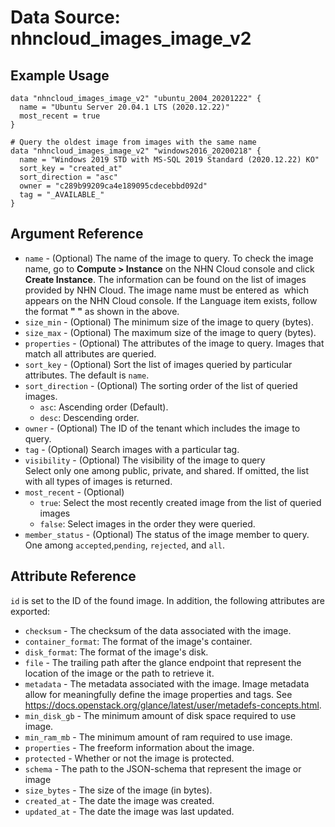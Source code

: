 # Data Source: nhncloud_images_image_v2

## Example Usage

```
data "nhncloud_images_image_v2" "ubuntu_2004_20201222" {
  name = "Ubuntu Server 20.04.1 LTS (2020.12.22)"
  most_recent = true
}

# Query the oldest image from images with the same name
data "nhncloud_images_image_v2" "windows2016_20200218" {
  name = "Windows 2019 STD with MS-SQL 2019 Standard (2020.12.22) KO"
  sort_key = "created_at"
  sort_direction = "asc"
  owner = "c289b99209ca4e189095cdecebbd092d"
  tag = "_AVAILABLE_"
}
```

## Argument Reference

* `name` - (Optional) The name of the image to query. To check the image name, go to **Compute > Instance** on the NHN Cloud console and click **Create Instance**. The information can be found on the list of images provided by NHN Cloud. The image name must be entered as **<Image Description>** which appears on the NHN Cloud console. If the Language item exists, follow the format **"<Image Description> <Language>"** as shown in the above.
* `size_min` - (Optional) The minimum size of the image to query (bytes).
* `size_max` - (Optional) The maximum size of the image to query (bytes).
* `properties` - (Optional) The attributes of the image to query. Images that match all attributes are queried.
* `sort_key` - (Optional) Sort the list of images queried by particular attributes. The default is `name`.
* `sort_direction` - (Optional) The sorting order of the list of queried images. 
  * `asc`: Ascending order (Default).
  * `desc`: Descending order.
* `owner` - (Optional) The ID of the tenant which includes the image to query.
* `tag` - (Optional) Search images with a particular tag.
* `visibility` - (Optional) The visibility of the image to query <br>Select only one among public, private, and shared. If omitted, the list with all types of images is returned.
* `most_recent` - (Optional)
  * `true`: Select the most recently created image from the list of queried images 
  * `false`: Select images in the order they were queried.
* `member_status` - (Optional) The status of the image member to query. One among `accepted`,`pending`, `rejected`, and `all`.

## Attribute Reference

`id` is set to the ID of the found image. In addition, the following attributes
are exported:

* `checksum` - The checksum of the data associated with the image.
* `container_format`: The format of the image's container.
* `disk_format`: The format of the image's disk.
* `file` - The trailing path after the glance endpoint that represent the location of the image or the path to retrieve it.
* `metadata` - The metadata associated with the image. Image metadata allow for meaningfully define the image properties and tags. See https://docs.openstack.org/glance/latest/user/metadefs-concepts.html.
* `min_disk_gb` - The minimum amount of disk space required to use image.
* `min_ram_mb` - The minimum amount of ram required to use image.
* `properties` - The freeform information about the image.
* `protected` - Whether or not the image is protected.
* `schema` - The path to the JSON-schema that represent the image or image
* `size_bytes` - The size of the image (in bytes).
* `created_at` - The date the image was created.
* `updated_at` - The date the image was last updated.
